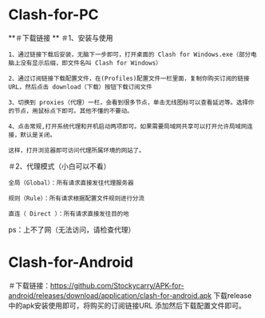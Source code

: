 # Clash-for-PC
**＃下载链接 **
＃1、安装与使用
	
	1、通过链接下载后安装，无脑下一步即可，打开桌面的 Clash for Windows.exe（部分电脑上没有显示后缀，即文件名叫 Clash for Windows）
	
	2、通过订阅链接下载配置文件，在(Profiles)配置文件一栏里面，复制你购买订阅的链接 URL，然后点击 download（下载）按钮下载订阅文件
	
	3、切换到 proxies（代理）一栏，会看到很多节点，单击无线图标可以查看延迟等。选择你的节点，用鼠标点下即可。其他不懂的不要动。
	
	4、点击常规,打开系统代理和开机启动两项即可。如果需要局域网共享可以打开允许局域网连接，默认是关闭。
	
	这样，打开浏览器即可访问代理所属环境的网站了。

＃2、代理模式（小白可以不看） 

	全局（Global）：所有请求直接发往代理服务器

	规则（Rule）：所有请求根据配置文件规则进行分流

	直连（ Direct ）：所有请求直接发往目的地


ps：上不了网（无法访问，请检查代理） 

# Clash-for-Android
＃下载链接：https://github.com/Stockycarry/APK-for-android/releases/download/application/clash-for-android.apk
下载release 中的apk安装使用即可，将购买的订阅链接URL 添加然后下载配置文件即可。
